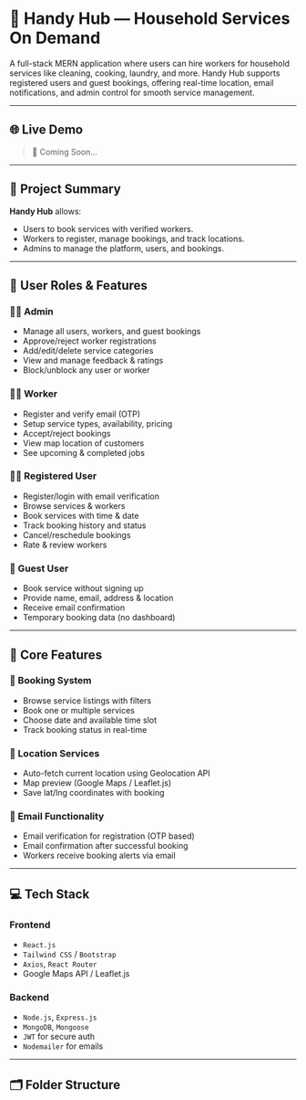 # 🧰 Handy Hub — Household Services On Demand

A full-stack MERN application where users can hire workers for household services like cleaning, cooking, laundry, and more. Handy Hub supports registered users and guest bookings, offering real-time location, email notifications, and admin control for smooth service management.

---

## 🌐 Live Demo

> 🚧 Coming Soon...

---

## 📘 Project Summary

**Handy Hub** allows:
- Users to book services with verified workers.
- Workers to register, manage bookings, and track locations.
- Admins to manage the platform, users, and bookings.

---

## 👥 User Roles & Features

### 🧑‍💼 Admin
- Manage all users, workers, and guest bookings
- Approve/reject worker registrations
- Add/edit/delete service categories
- View and manage feedback & ratings
- Block/unblock any user or worker

### 🧑‍🔧 Worker
- Register and verify email (OTP)
- Setup service types, availability, pricing
- Accept/reject bookings
- View map location of customers
- See upcoming & completed jobs

### 🧑‍💻 Registered User
- Register/login with email verification
- Browse services & workers
- Book services with time & date
- Track booking history and status
- Cancel/reschedule bookings
- Rate & review workers

### 🚪 Guest User
- Book service without signing up
- Provide name, email, address & location
- Receive email confirmation
- Temporary booking data (no dashboard)

---

## 🧠 Core Features

### 🛒 Booking System
- Browse service listings with filters
- Book one or multiple services
- Choose date and available time slot
- Track booking status in real-time

### 📍 Location Services
- Auto-fetch current location using Geolocation API
- Map preview (Google Maps / Leaflet.js)
- Save lat/lng coordinates with booking

### 📩 Email Functionality
- Email verification for registration (OTP based)
- Email confirmation after successful booking
- Workers receive booking alerts via email

---

## 💻 Tech Stack

### Frontend
- `React.js`
- `Tailwind CSS` / `Bootstrap`
- `Axios`, `React Router` 
- Google Maps API / Leaflet.js

### Backend
- `Node.js`, `Express.js`
- `MongoDB`, `Mongoose`
- `JWT` for secure auth
- `Nodemailer` for emails

---

## 🗂️ Folder Structure

